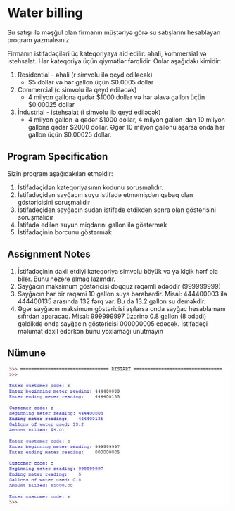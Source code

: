 # Water billing

Su satışı ilə məşğul olan firmanın müştəriyə görə su satışlarını hesablayan proqram yazmalısınız.

Firmanın istifadəçiləri üç kateqoriyaya aid edilir: əhali, kommersial və istehsalat. Hər kateqoriya üçün qiymətlər fərqlidir. Onlar aşağıdakı kimidir:

1. Residential - əhali (r simvolu ilə qeyd ediləcək)
    * $5 dollar və hər gallon üçün $0.0005 dollar
2. Commercial (c simvolu ilə qeyd ediləcək)
    * 4 milyon gallona qədər $1000 dollar və hər əlavə gallon üçün $0.00025 dollar 
3. İndustrial - istehsalat (i simvolu ilə qeyd ediləcək)
    * 4 milyon gallon-a qədər $1000 dollar, 4 milyon gallon-dan 10 milyon gallona qədər $2000 dollar. Əgər 10 milyon gallonu aşarsa onda hər gallon üçün $0.00025 dollar.

## Program Specification

Sizin proqram aşağıdakıları etməldir:

1. İstifadəçidən kateqoriyasının kodunu soruşmalıdır. 
2. İstifadəçidən sayğacın suyu istifadə etməmişdən qabaq olan göstəricisini soruşmalıdır
3. İstifadəçidən sayğacın sudan istifadə etdikdən sonra olan göstərisini soruşmalıdır
4. İstifadə edilən suyun miqdarını gallon ilə göstərmək
5. İstifadəçinin borcunu göstərmək

## Assignment Notes

1. İstifadəçinin daxil etdiyi kateqoriya simvolu böyük və ya kiçik hərf ola bilər. Bunu nəzərə almaq lazımdır.
2. Sayğacın maksimum göstəricisi doqquz rəqəmli ədəddir (999999999)
3. Sayğacın hər bir rəqəmi 10 gallon suya bərabərdir. Misal: 444400003 ilə 444400135 arasında 132 fərq var. Bu da 13.2 gallon su deməkdir.
4. Əgər sayğacın maksimum göstəricisi aşılarsa onda sayğac hesablamanı sıfırdan aparacaq. Misal: 999999997 üzərinə 0.8 gallon (8 ədədi) gəldikdə onda sayğacın göstəricisi 000000005 edəcək. İstifadəçi məlumat daxil edərkən bunu yoxlamağı unutmayın

## Nümunə

![](./images/example.jpg)